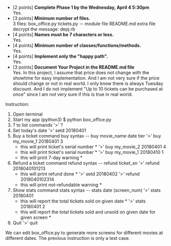 * [2 points] **Complete Phase 1 by the Wednesday, April 4 5:30pm**  
    Yes.
* [3 points] **Minimum number of files.**  
    3 files:
        box_office.py
        tickets.py -- module file
        README.md
    extra file decrypt the message:
        depj.rb
* [4 points] **Names must be 7 characters or less.**  
    Yes.
* [4 points] **Minimum number of classes/functions/methods.**  
    Yes.
* [4 points] **Implement only the "happy path".**  
    Yes.
* [3 points] **Document Your Project in the README.md file**  
    Yes. In this project, I assume that price does not change with the showtime for easy implementation. And I am not very sure if the price should change or not in real world. I only know there is always Tuesday discount. And I do not implement "Up to 10 tickets can be purchased at once" since I am not very sure if this is true in real world.

Instruction:

1. Open terminal
2. Start my app (python3)
    $ python box_office.py
3. ? to list commands
    '>' ?
4. Set today's date
    '>' setd 20180401
5. Buy a ticket
    command buy syntax -- buy movie_name date tier
    '>' buy my_movie_1 20180401 3
    * this will print ticket's serial number *
    '>' buy my_movie_2 20180401 4
    * this will print ticket's serial number *
    '>' buy my_movie_1 20180410 1
    * this will print 7-day warning *
6. Refund a ticket
    command refund syntax -- refund ticket_sn
    '>' refund 2018040101213
    * this will print refund done *
    '>' setd 20180402
    '>' refund 2018040102314
    * this will print not-refundable warning *
7. Show stats
    command stats syntax -- stats date (screen_num)
    '>' stats 20180401
    * this will report the total tickets sold on given date *
    '>' stats 20180401 2
    * this will report the total tickets sold and unsold on given date for given screen *
8. Quit
    '>' quit
    
We can edit box_office.py to generate more screens for different movies at different dates. The previous instruction is only a test case.